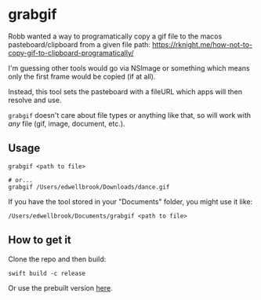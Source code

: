 # grabgif

Robb wanted a way to programatically copy a gif file to the macos pasteboard/clipboard from a given file path: https://rknight.me/how-not-to-copy-gif-to-clipboard-programatically/

I'm guessing other tools would go via NSImage or something which means only the first frame would be copied (if at all).

Instead, this tool sets the pasteboard with a fileURL which apps will then resolve and use.

`grabgif` doesn't care about file types or anything like that, so will work with _any_ file (gif, image, document, etc.).

## Usage

```
grabgif <path to file>

# or...
grabgif /Users/edwellbrook/Downloads/dance.gif
```

If you have the tool stored in your "Documents" folder, you might use it like:

```
/Users/edwellbrook/Documents/grabgif <path to file>
```

## How to get it

Clone the repo and then build:

```
swift build -c release
```

Or use the prebuilt version [here](https://github.com/edwellbrook/grabgif/releases/download/x/grabgif.zip).